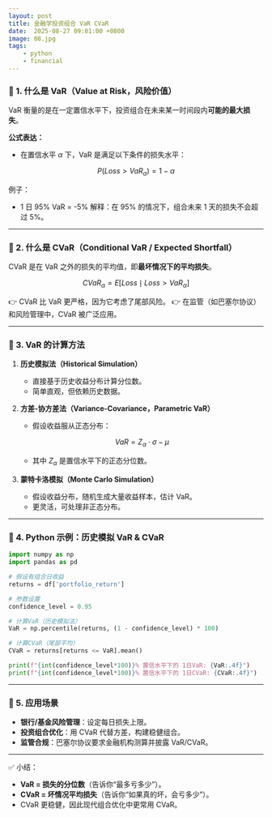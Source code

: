 ```yaml
---
layout: post
title: 金融学投资组合 VaR CVaR
date:  2025-08-27 09:01:00 +0800
image: 08.jpg
tags: 
    - python
    - financial
---
```


### 📌 1. 什么是 VaR（Value at Risk，风险价值）

VaR 衡量的是在一定置信水平下，投资组合在未来某一时间段内**可能的最大损失**。

**公式表达：**

* 在置信水平 $\alpha$ 下，VaR 是满足以下条件的损失水平：

$$
P(Loss > VaR_\alpha) = 1 - \alpha
$$

例子：

* 1 日 95% VaR = -5%
  解释：在 95% 的情况下，组合未来 1 天的损失不会超过 5%。

---

### 📌 2. 什么是 CVaR（Conditional VaR / Expected Shortfall）

CVaR 是在 VaR 之外的损失的平均值，即**最坏情况下的平均损失**。

$$
CVaR_\alpha = E[ Loss \mid Loss > VaR_\alpha ]
$$

👉 CVaR 比 VaR 更严格，因为它考虑了尾部风险。
👉 在监管（如巴塞尔协议）和风险管理中，CVaR 被广泛应用。

---

### 📌 3. VaR 的计算方法

1. **历史模拟法（Historical Simulation）**

   * 直接基于历史收益分布计算分位数。
   * 简单直观，但依赖历史数据。

2. **方差-协方差法（Variance-Covariance，Parametric VaR）**

   * 假设收益服从正态分布：

   $$
   VaR = Z_\alpha \cdot \sigma - \mu
   $$

   * 其中 $Z_\alpha$ 是置信水平下的正态分位数。

3. **蒙特卡洛模拟（Monte Carlo Simulation）**

   * 假设收益分布，随机生成大量收益样本，估计 VaR。
   * 更灵活，可处理非正态分布。

---

### 📌 4. Python 示例：历史模拟 VaR & CVaR

```python
import numpy as np
import pandas as pd

# 假设有组合日收益
returns = df['portfolio_return']

# 参数设置
confidence_level = 0.95

# 计算VaR（历史模拟法）
VaR = np.percentile(returns, (1 - confidence_level) * 100)

# 计算CVaR（尾部平均）
CVaR = returns[returns <= VaR].mean()

print(f"{int(confidence_level*100)}% 置信水平下的 1日VaR: {VaR:.4f}")
print(f"{int(confidence_level*100)}% 置信水平下的 1日CVaR: {CVaR:.4f}")
```

---

### 📌 5. 应用场景

* **银行/基金风险管理**：设定每日损失上限。
* **投资组合优化**：用 CVaR 代替方差，构建稳健组合。
* **监管合规**：巴塞尔协议要求金融机构测算并披露 VaR/CVaR。

---

✅ 小结：

* **VaR = 损失的分位数**（告诉你“最多亏多少”）。
* **CVaR = 坏情况平均损失**（告诉你“如果真的坏，会亏多少”）。
* CVaR 更稳健，因此现代组合优化中更常用 CVaR。